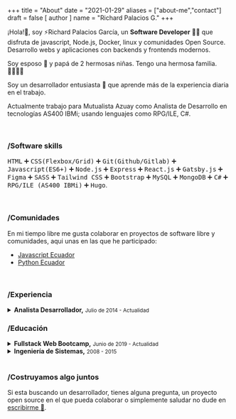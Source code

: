 +++
title = "About"
date = "2021-01-29"
aliases = ["about-me","contact"]
draft = false
[ author ]
  name = "Richard Palacios G."
+++

¡Hola!👋, soy ⚡Richard Palacios García, un **Software Developer**  👨‍💻 que disfruta de javascript, Node.js, Docker, linux y comunidades Open Source. Desarrollo webs y aplicaciones con backends y frontends modernos.

Soy <data value="de Celia">esposo 💑</data> y papá de 2 hermosas <data value="Rosi & Eli">niñas</data>. Tengo una hermosa familia. 👨‍👩‍👧‍👧

Soy un desarrollador entusiasta 💪 que aprende más de la experiencia diaria en el trabajo.

Actualmente trabajo para Mutualista Azuay como Analista de Desarrollo en tecnologías AS400 IBMi; usando lenguajes como RPG/ILE, C#.

</br>
<span></span>

### /Software skills
<p>
<kbd>HTML</kbd> ➕ <kbd>CSS(Flexbox/Grid)</kbd> ➕ <kbd>Git(Github/Gitlab)</kbd> ➕ <kbd>Javascript(ES6+)</kbd> ➕ <kbd>Node.js</kbd> ➕ <kbd>Express</kbd> ➕ <kbd>React.js</kbd> ➕ <kbd>Gatsby.js</kbd> ➕ <kbd>Figma</kbd> ➕ <kbd>SASS</kbd> ➕ <kbd>Tailwind CSS</kbd> ➕ <kbd>Bootstrap</kbd> ➕ <kbd>MySQL</kbd> ➕ <kbd>MongoDB</kbd> ➕ <kbd>C#</kbd> ➕ <kbd>RPG/ILE (AS400 IBMi)</kbd> ➕ <kbd>Hugo</kbd>.
</p>
</br>
<span></span>

### /Comunidades
En mi tiempo libre me gusta colaborar en proyectos de software libre y comunidades, aqui unas en las que he participado:
   - [Javascript Ecuador](http://javascript.ec/)
   - [Python Ecuador](https://python.ec/)

</br>
<span></span>

### /Experiencia
<details>
 <summary> <strong>Analista Desarrollador,</strong> <small>Julio de 2014 - Actualidad</small></summary>
 <samp>Mutualista Azuay, Banca, Cuenca-Ecuador</samp>
 <ul>
    <li>Desarrollo AS400 IBMi: RPG, RPG/ILE, DB2</li>
    <li>Desarrollo Web con C#</li>
    <li>Soporte a usuario e incedentes, mesa de ayuda.</li>
    <li>Standby, soporte horario extendido.</li>
 </ul>
</details>

<span></span>

### /Educación
<details>
   <summary><strong>Fullstack Web Bootcamp,</strong> <small>Junio de 2019 - Actualidad</small></summary>
   <samp>Keepcoding, Bootcamp de Desarrollo Web, España</samp>
   <ul>
      <li>Git, GitHub, GitLab, Sourcetree, Gitkraken</li>
      <li>HTML5, HTML Semántico, CSS, Responsive Web</li>
      <li>Javascript, ES6, POO</li>
      <li>Node.js, Expressjs, Mongodb</li>
      <li>React.js</li>
      <li>..más</li>
   </ul>
   <small>Estoy en un proceso de continuo aprendizaje y constantemente buscando ser una mejor persona y profesional. Actualmente estoy cursando un bootcamp de desarrollo web en [keepcoding](https://keepcoding.io/es/keepcoding-web-development-master-bootcamp/), donde estoy aprendiendo muchísimo y reforzando mi background en tecnologías web como Javascript ES6, Typescript, Node.js, Python, Reactjs, AWS, etc.</small>
</details>

<details>
   <summary><strong>Ingeniería de Sistemas,</strong> <small>2008 - 2015</small></summary>
 <samp>Universidad Politécnica Salesiana, Bachelor's Degree, Cuenca-Ecuador</samp>
</details>

</br>
<span></span>

### /Costruyamos algo juntos

Si esta buscando un desarrollador, tienes alguna pregunta, un proyecto open source en el que pueda colaborar o simplemente saludar no dude en [escribirme 📝](apalaciosg91@gmail.com).